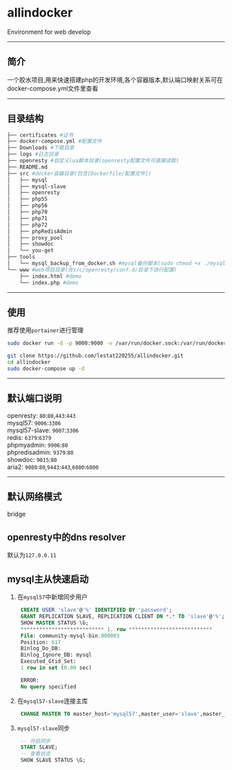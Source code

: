# allindocker
Environment for web develop

---

## 简介
一个胶水项目,用来快速搭建php的开发环境,各个容器版本,默认端口映射关系可在docker-compose.yml文件里查看

---

## 目录结构
```bash
├── certificates #证书
├── docker-compose.yml #配置文件
├── Downloads #下载目录
├── logs #日志目录
├── openresty #自定义lua脚本目录(openresty配置文件可直接读取)
├── README.md
├── src #docker容器目录(包含[Dockerfile/配置文件])
│   ├── mysql
│   ├── mysql-slave
│   ├── openresty
│   ├── php55
│   ├── php56
│   ├── php70
│   ├── php71
│   ├── php72
│   ├── phpRedisAdmin
│   ├── proxy_pool
│   ├── showdoc
│   └── you-get
├── tools
│   └── mysql_backup_from_docker.sh #mysql备份脚本(sudo chmod +x ./mysql_backup_from_docker.sh)
└── www #web项目目录(在src/openresty/conf.d/目录下进行配置)
    ├── index.html #demo
    └── index.php #demo
```

---

## 使用
推荐使用`portainer`进行管理

```bash
sudo docker run -d -p 9000:9000 -v /var/run/docker.sock:/var/run/docker.sock -v portainer_data:/data --name portainer --restart=always portainer/portainer
```

```bash
git clone https://github.com/lestat220255/allindocker.git
cd allindocker
sudo docker-compose up -d
```

---

## 默认端口说明
openresty: `80`:`80`,`443`:`443`  
mysql57: `9006`:`3306`  
mysql57-slave: `9007`:`3306`  
redis: `6379`:`6379`  
phpmyadmin: `9906`:`80`  
phpredisadmin: `9379`:`80`  
showdoc: `9015`:`80`  
aria2: `9080`:`80`,`9443`:`443`,`6800`:`6800`  

---

## 默认网络模式
bridge

## openresty中的dns resolver
默认为`127.0.0.11`

## mysql主从快速启动
1. 在`mysql57`中新增同步用户
   ```sql
    CREATE USER 'slave'@'%' IDENTIFIED BY 'password';
    GRANT REPLICATION SLAVE, REPLICATION CLIENT ON *.* TO 'slave'@'%';
    SHOW MASTER STATUS \G;
    *************************** 1. row ***************************
    File: community-mysql-bin.000003
    Position: 617
    Binlog_Do_DB:
    Binlog_Ignore_DB: mysql
    Executed_Gtid_Set:
    1 row in set (0.00 sec)

    ERROR:
    No query specified
   ```

2. 在`mysql57-slave`连接主库
   ```sql
    CHANGE MASTER TO master_host='mysql57',master_user='slave',master_password='password',master_port=port,master_log_file='master库的master_log_file文件(上面通过`SHOW MASTER STATUS \G;`得到的File字段)',master_log_pos=0;
   ```

3. `mysql57-slave`同步
   ```sql
    -- 开启同步
    START SLAVE;
    -- 查看状态
    SHOW SLAVE STATUS \G;
   ```